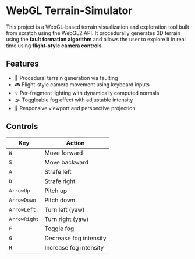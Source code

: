 # WebGL Terrain-Simulator

This project is a WebGL-based terrain visualization and exploration tool built from scratch using the WebGL2 API. It procedurally generates 3D terrain using the **fault formation algorithm** and allows the user to explore it in real time using **flight-style camera controls**.

## Features

- 🌄 Procedural terrain generation via faulting
- 🎮 Flight-style camera movement using keyboard inputs
- 💡 Per-fragment lighting with dynamically computed normals
- 🌫️ Toggleable fog effect with adjustable intensity
- 📐 Responsive viewport and perspective projection

## Controls

| Key         | Action                        |
|-------------|-------------------------------|
| `W`         | Move forward                  |
| `S`         | Move backward                 |
| `A`         | Strafe left                   |
| `D`         | Strafe right                  |
| `ArrowUp`   | Pitch up                      |
| `ArrowDown` | Pitch down                    |
| `ArrowLeft` | Turn left (yaw)               |
| `ArrowRight`| Turn right (yaw)              |
| `F`         | Toggle fog                    |
| `G`         | Decrease fog intensity        |
| `H`         | Increase fog intensity        |